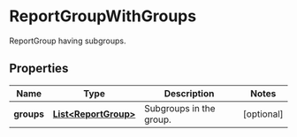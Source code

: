 

# ReportGroupWithGroups

ReportGroup having subgroups.
## Properties

Name | Type | Description | Notes
------------ | ------------- | ------------- | -------------
**groups** | [**List&lt;ReportGroup&gt;**](ReportGroup.md) | Subgroups in the group. |  [optional]



